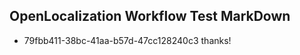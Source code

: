 ## OpenLocalization Workflow Test MarkDown
* 79fbb411-38bc-41aa-b57d-47cc128240c3 thanks!

<!--HONumber=Sep16_HO1-->


